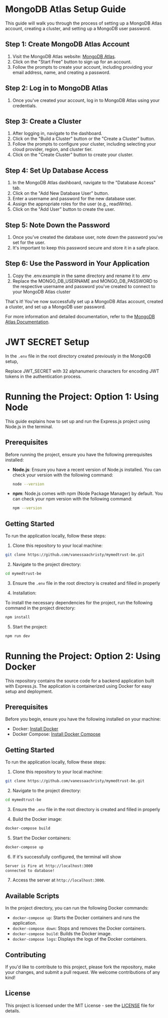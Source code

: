 # MongoDB Atlas Setup Guide

This guide will walk you through the process of setting up a MongoDB Atlas account, creating a cluster, and setting up a MongoDB user password.

## Step 1: Create MongoDB Atlas Account

1. Visit the MongoDB Atlas website: [MongoDB Atlas](https://www.mongodb.com/cloud/atlas).
2. Click on the "Start Free" button to sign up for an account.
3. Follow the prompts to create your account, including providing your email address, name, and creating a password.

## Step 2: Log in to MongoDB Atlas

1. Once you've created your account, log in to MongoDB Atlas using your credentials.

## Step 3: Create a Cluster

1. After logging in, navigate to the dashboard.
2. Click on the "Build a Cluster" button or the "Create a Cluster" button.
3. Follow the prompts to configure your cluster, including selecting your cloud provider, region, and cluster tier.
4. Click on the "Create Cluster" button to create your cluster.

## Step 4: Set Up Database Access

1. In the MongoDB Atlas dashboard, navigate to the "Database Access" tab.
2. Click on the "Add New Database User" button.
3. Enter a username and password for the new database user.
4. Assign the appropriate roles for the user (e.g., readWrite).
5. Click on the "Add User" button to create the user.

## Step 5: Note Down the Password

1. Once you've created the database user, note down the password you've set for the user.
2. It's important to keep this password secure and store it in a safe place.

## Step 6: Use the Password in Your Application

1. Copy the .env.example in the same directory and rename it to .env
2. Replace the MONGO_DB_USERNAME and MONGO_DB_PASSWORD to the respective username and password you've created to connect to your MongoDB Atlas cluster

That's it! You've now successfully set up a MongoDB Atlas account, created a cluster, and set up a MongoDB user password.

For more information and detailed documentation, refer to the [MongoDB Atlas Documentation](https://docs.atlas.mongodb.com/).

# JWT SECRET Setup

 In the `.env` file in the root directory created previously in the MongoDB setup,

   Replace JWT_SECRET with 32 alphanumeric characters for encoding JWT tokens in the authentication process.

# Running the Project: Option 1: Using Node

This guide explains how to set up and run the Express.js project using Node.js in the terminal.

## Prerequisites

Before running the project, ensure you have the following prerequisites installed:

- **Node.js**: Ensure you have a recent version of Node.js installed. You can check your version with the following command:

    ```bash
    node --version
    ```

- **npm**: Node.js comes with npm (Node Package Manager) by default. You can check your npm version with the following command:

    ```bash
    npm --version
    ```

## Getting Started

To run the application locally, follow these steps:

1. Clone this repository to your local machine:

```bash
git clone https://github.com/vanessaachristy/mymedtrust-be.git
```

2. Navigate to the project directory:

```bash
cd mymedtrust-be
```

3. Ensure the `.env` file in the root directory is created and filled in properly

4. Installation:

To install the necessary dependencies for the project, run the following command in the project directory:

```bash
npm install
```

5. Start the project:

```bash
npm run dev
```

# Running the Project: Option 2: Using Docker

This repository contains the source code for a backend application built with Express.js. The application is containerized using Docker for easy setup and deployment.

## Prerequisites

Before you begin, ensure you have the following installed on your machine:

- Docker: [Install Docker](https://docs.docker.com/get-docker/)
- Docker Compose: [Install Docker Compose](https://docs.docker.com/compose/install/)

## Getting Started

To run the application locally, follow these steps:

1. Clone this repository to your local machine:

```bash
git clone https://github.com/vanessaachristy/mymedtrust-be.git
```

2. Navigate to the project directory:

```bash
cd mymedtrust-be
```

3. Ensure the `.env` file in the root directory is created and filled in properly

4. Build the Docker image:

```bash
docker-compose build
```

5. Start the Docker containers:

```bash
docker-compose up
```

6. If it's successfully configured, the terminal will show

```bash
Server is Fire at http://localhost:3000
connected to database!
```

7. Access the server at `http://localhost:3000`.

## Available Scripts

In the project directory, you can run the following Docker commands:

- `docker-compose up`: Starts the Docker containers and runs the application.
- `docker-compose down`: Stops and removes the Docker containers.
- `docker-compose build`: Builds the Docker image.
- `docker-compose logs`: Displays the logs of the Docker containers.

## Contributing

If you'd like to contribute to this project, please fork the repository, make your changes, and submit a pull request. We welcome contributions of any kind!

## License

This project is licensed under the MIT License - see the [LICENSE](LICENSE) file for details.
